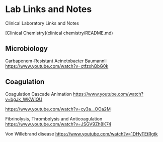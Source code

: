 # Lab Links and Notes

Clinical Laboratory Links and Notes


[Clinical Chemistry](clinical chemistry/README.md)


## Microbiology

Carbapenem-Resistant Acinetobacter Baumannii  https://www.youtube.com/watch?v=ctfzxhQbG0k


## Coagulation

Coagulation Cascade Animation  https://www.youtube.com/watch?v=bgJk_WKWIQU  

https://www.youtube.com/watch?v=cy3a__OOa2M 

Fibrinolysis, Thrombolysis and Anticoagulation  https://www.youtube.com/watch?v=JSGV9Zh8K74

Von Willebrand disease  https://www.youtube.com/watch?v=1DHyTEtRgtk
